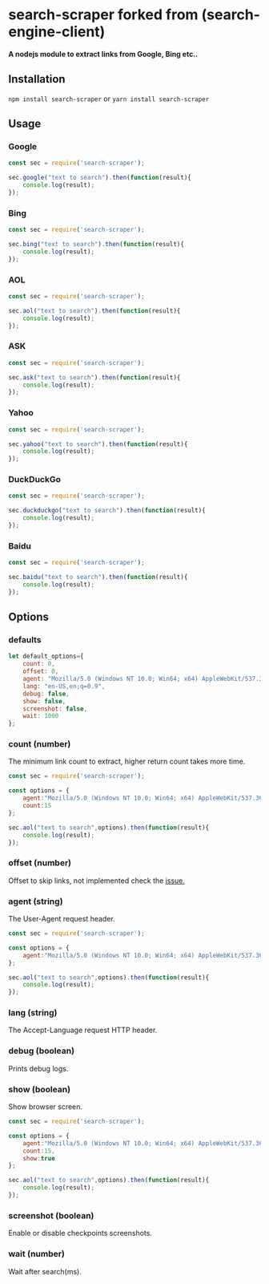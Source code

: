# search-scraper forked from (search-engine-client)

**A nodejs module to extract links from Google, Bing etc..**


## Installation
`npm install search-scraper`
or
`yarn install search-scraper`

## Usage

### Google
```js
const sec = require('search-scraper');

sec.google("text to search").then(function(result){
    console.log(result);
});
```

### Bing
```js
const sec = require('search-scraper');

sec.bing("text to search").then(function(result){
    console.log(result);
});
```

### AOL
```js
const sec = require('search-scraper');

sec.aol("text to search").then(function(result){
    console.log(result);
});
```

### ASK
```js
const sec = require('search-scraper');

sec.ask("text to search").then(function(result){
    console.log(result);
});
```

### Yahoo
```js
const sec = require('search-scraper');

sec.yahoo("text to search").then(function(result){
    console.log(result);
});
```

### DuckDuckGo
```js
const sec = require('search-scraper');

sec.duckduckgo("text to search").then(function(result){
    console.log(result);
});
```

### Baidu
```js
const sec = require('search-scraper');

sec.baidu("text to search").then(function(result){
    console.log(result);
});
```

## Options

### defaults
```js
let default_options={
	count: 0,
	offset: 0,
	agent: "Mozilla/5.0 (Windows NT 10.0; Win64; x64) AppleWebKit/537.36 (KHTML, like Gecko) Chrome/57.0.2987.133 Safari/537.36",
	lang: "en-US,en;q=0.9",
	debug: false,
	show: false,
	screenshot: false,
	wait: 1000
};
```

### count (number)
The minimum link count to extract, higher return count takes more time.

```js
const sec = require('search-scraper');

const options = {
    agent:"Mozilla/5.0 (Windows NT 10.0; Win64; x64) AppleWebKit/537.36 (KHTML, like Gecko) Chrome/57.0.2987.133 Safari/537.36",
    count:15
};

sec.aol("text to search",options).then(function(result){
    console.log(result);
});
```

### offset (number)
Offset to skip links, not implemented check the [issue.](https://gitlab.com/autokent/search-scraper/issues/1)

### agent (string)
The User-Agent request header.

```js
const sec = require('search-scraper');

const options = {
    agent:"Mozilla/5.0 (Windows NT 10.0; Win64; x64) AppleWebKit/537.36 (KHTML, like Gecko) Chrome/57.0.2987.133 Safari/537.36"
};

sec.aol("text to search",options).then(function(result){
    console.log(result);
});
```

### lang (string)
The Accept-Language request HTTP header.

### debug (boolean)
Prints debug logs.

### show (boolean)
Show browser screen.

```js
const sec = require('search-scraper');

const options = {
    agent:"Mozilla/5.0 (Windows NT 10.0; Win64; x64) AppleWebKit/537.36 (KHTML, like Gecko) Chrome/57.0.2987.133 Safari/537.36",
    count:15,
    show:true
};

sec.aol("text to search",options).then(function(result){
    console.log(result);
});
```

### screenshot (boolean)
Enable or disable checkpoints screenshots.

### wait (number)
Wait after search(ms).
